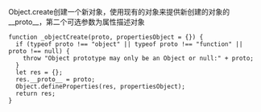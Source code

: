 Object.create创建一个新对象，使用现有的对象来提供新创建的对象的__proto__，第二个可选参数为属性描述对象

```
function _objectCreate(proto, propertiesObject = {}) {
  if (typeof proto !== "object" || typeof proto !== "function" || proto !== null) {
    throw "Object prototype may only be an Object or null:" + proto;
  }
  let res = {};
  res.__proto__ = proto;
  Object.defineProperties(res, propertiesObject);
  return res;
}
```